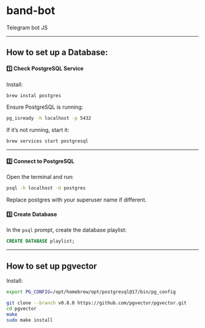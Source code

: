 # band-bot

Telegram bot JS


--- 
## How to set up a Database:

#### 1️⃣ Check PostgreSQL Service

Install:
```bash
brew instal postgres
```

Ensure PostgreSQL is running:
```bash
pg_isready -h localhost -p 5432
```

If it’s not running, start it:
```bash
brew services start postgresql
```

---

#### 2️⃣ Connect to PostgreSQL

Open the terminal and run:
```bash
psql -h localhost -U postgres
```
Replace postgres with your superuser name if different.

#### 3️⃣ Create Database
In the `psql` prompt, create the database playlist:
```sql
CREATE DATABASE playlist;
```

---

## How to set up pgvector

Install:

```bash
export PG_CONFIG=/opt/homebrew/opt/postgresql@17/bin/pg_config

```
```bash
git clone --branch v0.8.0 https://github.com/pgvector/pgvector.git
cd pgvector
make
sudo make install
```
